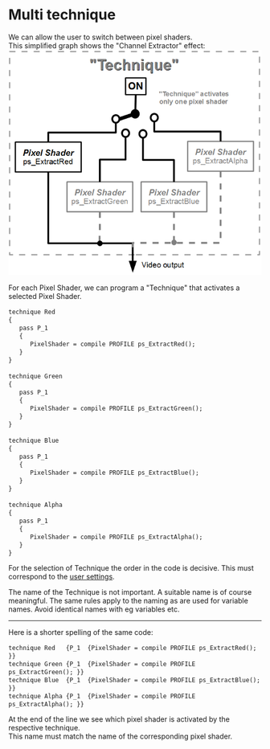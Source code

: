 # Multi technique

We can allow the user to switch between pixel shaders.  
This simplified graph shows the "Channel Extractor" effect:  
![](images/multi_technique.png)

For each Pixel Shader, we can program a "Technique" that activates a selected Pixel Shader.
``` Code
technique Red
{
   pass P_1
   {
      PixelShader = compile PROFILE ps_ExtractRed();
   }
}

technique Green
{
   pass P_1
   {
      PixelShader = compile PROFILE ps_ExtractGreen();
   }
}

technique Blue
{
   pass P_1
   {
      PixelShader = compile PROFILE ps_ExtractBlue();
   }
}

technique Alpha
{
   pass P_1
   {
      PixelShader = compile PROFILE ps_ExtractAlpha();
   }
}
```

For the selection of Technique the order in the code is decisive.
This must correspond to the [user settings](../UserSettings/Select_Technique.md ).

The name of the Technique is not important.
A suitable name is of course meaningful.
The same rules apply to the naming as are used for variable names.
Avoid identical names with eg variables etc.

--- 

Here is a shorter spelling of the same code:
``` Code
technique Red   {P_1  {PixelShader = compile PROFILE ps_ExtractRed();   }}
technique Green {P_1  {PixelShader = compile PROFILE ps_ExtractGreen(); }}
technique Blue  {P_1  {PixelShader = compile PROFILE ps_ExtractBlue();  }}
technique Alpha {P_1  {PixelShader = compile PROFILE ps_ExtractAlpha(); }}
```

At the end of the line we see which pixel shader is activated by the respective technique.  
This name must match the name of the corresponding pixel shader.
